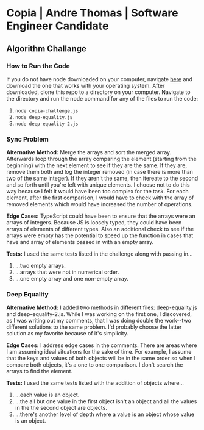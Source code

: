 # Copia | Andre Thomas | Software Engineer Candidate
## Algorithm Challange
### How to Run the Code
If you do not have node downloaded on your computer, navigate [here](https://nodejs.org/en/download/) and download the one that works with your operating system. After downloaded, clone this repo to a directory on your computer. Navigate to the directory and run the node command for any of the files to run the code:
1. `node copia-challenge.js`
2. `node deep-equality.js`
3. `node deep-equality-2.js`

### Sync Problem
__Alternative Method:__
Merge the arrays and sort the merged array. Afterwards loop through the array comparing the element (starting from the beginning) with the next element to see if they are the same. If they are, remove them both and log the integer removed (in case there is more than two of the same integer). If they aren't the same, then itereate to the second and so forth until you're left with unique elements. I choose not to do this way because I felt it would have been too complex for the task. For each element, after the first comparison, I would have to check with the array of removed elements which would have increased the number of operations.

__Edge Cases:__ TypeScript could have been to ensure that the arrays were an arrays of integers. Because JS is loosely typed, they could have been arrays of elements of different types. Also an additional check to see if the arrays were empty has the potential to speed up the function in cases that have and array of elements passed in with an empty array.

__Tests:__ I used the same tests listed in the challenge along with passing in...
1. ...two empty arrays.
2. ...arrays that were not in numerical order.
3. ...one empty array and one non-empty array.

### Deep Equality
__Alternative Method:__ I added two methods in different files: deep-equality.js and deep-equality-2.js. While I was working on the first one, I discovered, as I was writing out my comments, that I was doing double the work--two different solutions to the same problem. I'd probably choose the latter solution as my favorite because of it's simplicity.

__Edge Cases:__ I address edge cases in the comments. There are areas where I am assuming ideal situations for the sake of time. For example, I assume that the keys and values of both objects will be in the same order so when I compare both objects, it's a one to one comparison. I don't search the arrays to find the element.

__Tests:__ I used the same tests listed with the addition of objects where...
1. ...each value is an object.
2. ...the all but one value in the first object isn't an object and all the values in the the second object are objects.
3. ...there's another level of depth where a value is an object whose value is an object.